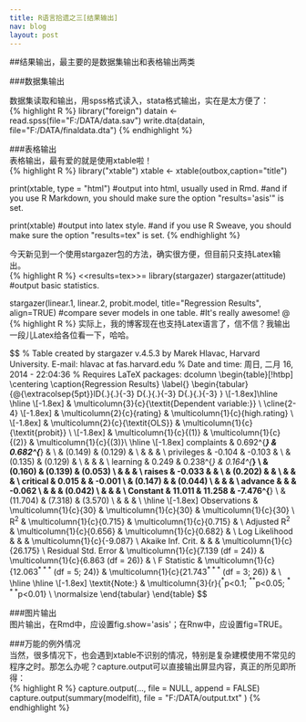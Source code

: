```yaml
---
title: R语言拾遗之三[结果输出]
nav: blog
layout: post
---
```


##结果输出，最主要的是数据集输出和表格输出两类  

###数据集输出  

数据集读取和输出，用spss格式读入，stata格式输出，实在是太方便了：  
{% highlight R %}
library("foreign")
datain <- read.spss(file="F:/DATA/data.sav")
write.dta(datain, file="F:/DATA/finaldata.dta")
{% endhighlight %}   
  
###表格输出  
表格输出，最有爱的就是使用xtable啦！  
{% highlight R %}
library("xtable")
xtable <- xtable(outbox,caption="title")

print(xtable, type = "html")
#output into html, usually used in Rmd.
#and if you use R Markdown, you should make sure the option "results='asis'" is set.

print(xtable)
#output into latex style. 
#and if you use R Sweave, you should make sure the option "results=tex" is set.
{% endhighlight %} 
  
今天新见到一个使用stargazer包的方法，确实很方便，但目前只支持Latex输出。  
{% highlight R %}
<<results=tex>>=
library(stargazer)
stargazer(attitude)
#output basic statistics.

stargazer(linear.1, linear.2, probit.model, title="Regression Results", align=TRUE)
#compare sever models in one table.
#It's really awesome!
@
{% highlight R %}
实际上，我的博客现在也支持Latex语言了，信不信？我输出一段儿Latex给各位看一下，哈哈。  

$$
% Table created by stargazer v.4.5.3 by Marek Hlavac, Harvard University. E-mail: hlavac at fas.harvard.edu
% Date and time: 周日, 二月 16, 2014 - 22:04:36
% Requires LaTeX packages: dcolumn 
\begin{table}[!htbp] \centering 
  \caption{Regression Results} 
  \label{} 
\begin{tabular}{@{\extracolsep{5pt}}lD{.}{.}{-3} D{.}{.}{-3} D{.}{.}{-3} } 
\\[-1.8ex]\hline 
\hline \\[-1.8ex] 
 & \multicolumn{3}{c}{\textit{Dependent variable:}} \\ 
\cline{2-4} 
\\[-1.8ex] & \multicolumn{2}{c}{rating} & \multicolumn{1}{c}{high.rating} \\ 
\\[-1.8ex] & \multicolumn{2}{c}{\textit{OLS}} & \multicolumn{1}{c}{\textit{probit}} \\ 
\\[-1.8ex] & \multicolumn{1}{c}{(1)} & \multicolumn{1}{c}{(2)} & \multicolumn{1}{c}{(3)}\\ 
\hline \\[-1.8ex] 
 complaints & 0.692^{***} & 0.682^{***} &  \\ 
  & (0.149) & (0.129) &  \\ 
  & & & \\ 
 privileges & -0.104 & -0.103 &  \\ 
  & (0.135) & (0.129) &  \\ 
  & & & \\ 
 learning & 0.249 & 0.238^{*} & 0.164^{***} \\ 
  & (0.160) & (0.139) & (0.053) \\ 
  & & & \\ 
 raises & -0.033 &  &  \\ 
  & (0.202) &  &  \\ 
  & & & \\ 
 critical & 0.015 &  & -0.001 \\ 
  & (0.147) &  & (0.044) \\ 
  & & & \\ 
 advance &  &  & -0.062 \\ 
  &  &  & (0.042) \\ 
  & & & \\ 
 Constant & 11.011 & 11.258 & -7.476^{**} \\ 
  & (11.704) & (7.318) & (3.570) \\ 
  & & & \\ 
\hline \\[-1.8ex] 
Observations & \multicolumn{1}{c}{30} & \multicolumn{1}{c}{30} & \multicolumn{1}{c}{30} \\ 
R$^{2}$ & \multicolumn{1}{c}{0.715} & \multicolumn{1}{c}{0.715} &  \\ 
Adjusted R$^{2}$ & \multicolumn{1}{c}{0.656} & \multicolumn{1}{c}{0.682} &  \\ 
Log Likelihood &  &  & \multicolumn{1}{c}{-9.087} \\ 
Akaike Inf. Crit. &  &  & \multicolumn{1}{c}{26.175} \\ 
Residual Std. Error & \multicolumn{1}{c}{7.139 (df = 24)} & \multicolumn{1}{c}{6.863 (df = 26)} &  \\ 
F Statistic & \multicolumn{1}{c}{12.063$^{***}$ (df = 5; 24)} & \multicolumn{1}{c}{21.743$^{***}$ (df = 3; 26)} &  \\ 
\hline 
\hline \\[-1.8ex] 
\textit{Note:}  & \multicolumn{3}{r}{$^{*}$p$<$0.1; $^{**}$p$<$0.05; $^{***}$p$<$0.01} \\ 
\normalsize 
\end{tabular} 
\end{table}
$$
  
###图片输出  
图片输出，在Rmd中，应设置fig.show='asis'；在Rnw中，应设置fig=TRUE。  
  
###万能的例外情况  
当然，很多情况下，也会遇到xtable不识别的情况，特别是复杂建模使用不常见的程序之时。那怎么办呢？capture.output可以直接输出屏显内容，真正的所见即所得：  
{% highlight R %}
capture.output(..., file = NULL, append = FALSE)
capture.output(summary(modelfit), file = "F:/DATA/output.txt" )
{% endhighlight %} 